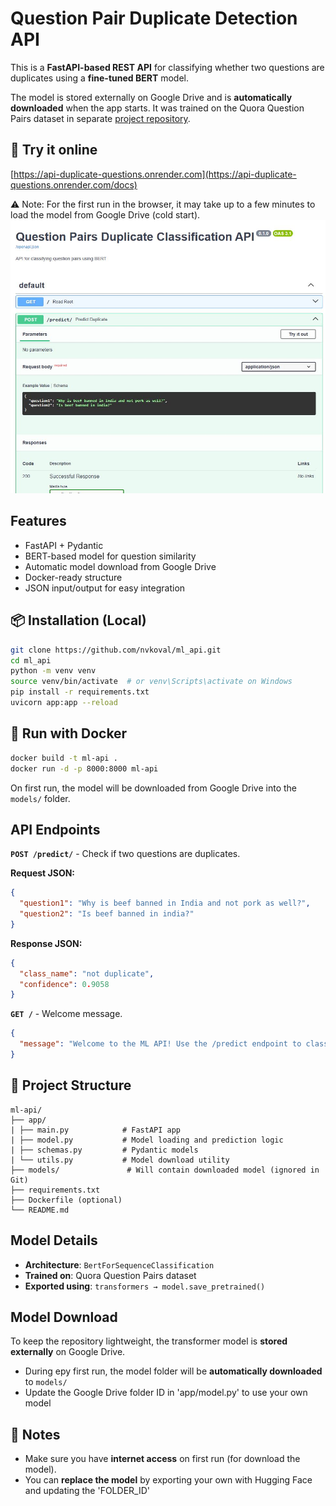 # Question Pair Duplicate Detection API
This is a **FastAPI-based REST API** for classifying whether two questions are duplicates using a **fine-tuned BERT** model.

The model is stored externally on Google Drive and is **automatically downloaded** when the app starts. It was trained on the Quora Question Pairs dataset in separate [project repository](https://github.com/nvkoval/quora_duplicate_questions).

## 🔗 **Try it online**
[https://api-duplicate-questions.onrender.com](https://api-duplicate-questions.onrender.com/docs)

⚠️ Note: For the first run in the browser, it may take up to a few minutes to load the model from Google Drive (cold start).
![demo API](https://github.com/nvkoval/ml_api/blob/main/src/image.jpg?raw=true)

## Features
- FastAPI + Pydantic
- BERT-based model for question similarity
- Automatic model download from Google Drive
- Docker-ready structure
- JSON input/output for easy integration

## 📦 Installation (Local)
```sh
git clone https://github.com/nvkoval/ml_api.git
cd ml_api
python -m venv venv
source venv/bin/activate  # or venv\Scripts\activate on Windows
pip install -r requirements.txt
uvicorn app:app --reload
```

## 🐳 Run with Docker
```sh
docker build -t ml-api .
docker run -d -p 8000:8000 ml-api
```
On first run, the model will be downloaded from Google Drive into the `models/` folder.

## API Endpoints
**`POST /predict/`** - Check if two questions are duplicates.

**Request JSON:**
```json
{
  "question1": "Why is beef banned in India and not pork as well?",
  "question2": "Is beef banned in india?"
}
```

**Response JSON:**
```json
{
  "class_name": "not duplicate",
  "confidence": 0.9058
}
```

**`GET /`** - Welcome message.
```json
{
  "message": "Welcome to the ML API! Use the /predict endpoint to classify question pairs."
}
```

## 📁 Project Structure
```
ml-api/
├── app/
| ├── main.py            # FastAPI app
| ├── model.py           # Model loading and prediction logic
| ├── schemas.py         # Pydantic models
| └── utils.py           # Model download utility
├── models/               # Will contain downloaded model (ignored in Git)
├── requirements.txt
├── Dockerfile (optional)
└── README.md
```

## Model Details
- **Architecture**: `BertForSequenceClassification`
- **Trained on**: Quora Question Pairs dataset
- **Exported using**: `transformers → model.save_pretrained()`

## Model Download
To keep the repository lightweight, the transformer model is **stored externally** on Google Drive.
- During еру first run, the model folder will be **automatically downloaded** to `models/`
- Update the Google Drive folder ID in 'app/model.py' to use your own model

## 📌 Notes
- Make sure you have **internet access** on first run (for download the model).
- You can **replace the model** by exporting your own with Hugging Face and updating the 'FOLDER_ID'
